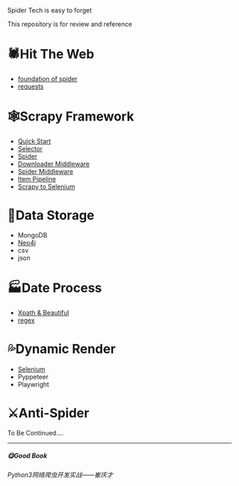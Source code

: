 Spider Tech is easy to forget

This repository is for review and reference



# :spider:Hit The Web

*  <a href="https://github.com/p4d0rn/Spider_Document/blob/main/Foundation/%E7%88%AC%E8%99%AB%E5%9F%BA%E7%A1%80.md">foundation of spider</a>
* <a href="https://github.com/p4d0rn/Spider_Document/blob/main/Foundation/%E5%8E%9F%E7%94%9Frequests%E5%BA%93.md">requests</a>

# :spider_web:Scrapy Framework

* <a href="https://github.com/p4d0rn/Spider_Document/blob/main/Scrapy/Scrapy%E6%A1%86%E6%9E%B6.md">Quick Start</a>
* <a href="">Selector</a>
* <a href="">Spider</a>
* <a href="">Downloader Middleware</a>
* <a href="">Spider Middleware</a>
* <a href="">Item Pipeline</a>
* <a href="https://github.com/p4d0rn/Spider_Document/blob/main/Scrapy/Scrapy%E5%AF%B9%E6%8E%A5Selenium.md">Scrapy to Selenium</a>

# :house_with_garden:Data Storage

* MongoDB
* <a href="https://github.com/p4d0rn/Spider_Document/blob/main/Neo4j/python%E6%93%8D%E4%BD%9Cneo4j.md">Neo4j</a>
* csv
* json

# :factory:Date Process

* <a href="https://github.com/p4d0rn/Spider_Document/blob/main/Data%20Process/%E6%95%B0%E6%8D%AE%E8%A7%A3%E6%9E%90%E4%B8%8E%E6%8F%90%E5%8F%96.md">Xpath & Beautiful</a>
* <a href="https://github.com/p4d0rn/Spider_Document/blob/main/Data%20Process/%E6%AD%A3%E5%88%99%E8%A1%A8%E8%BE%BE%E5%BC%8F.md">regex</a>

# :sweat_drops:Dynamic Render

* <a href="https://github.com/p4d0rn/Spider_Document/blob/main/Foundation/selenium.md"> Selenium</a>
* Pyppeteer
* Playwright

# :crossed_swords:Anti-Spider

To Be Continued....

------

##### :yum:Good Book

*Python3网络爬虫开发实战——崔庆才*



